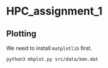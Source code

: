 # HPC_assignment_1

## Plotting

We need to install `matplotlib` first.

```bash
python3 mhplot.py src/data/kmn.dat
```
